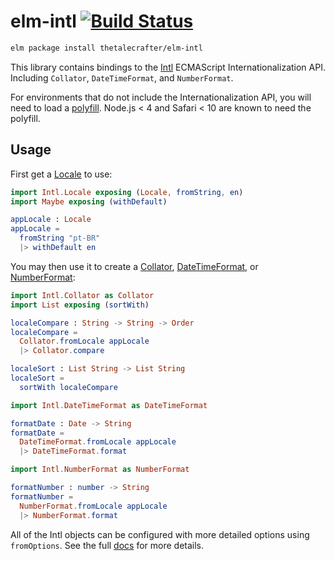 # elm-intl [![Build Status](https://travis-ci.org/thetalecrafter/elm-intl.svg)](https://travis-ci.org/thetalecrafter/elm-intl)

```sh
elm package install thetalecrafter/elm-intl
```

This library contains bindings to the [Intl][Intl] ECMAScript
Internationalization API. Including `Collator`, `DateTimeFormat`, and
`NumberFormat`.

For environments that do not include the Internationalization API, you will
need to load a [polyfill][polyfill]. Node.js < 4 and Safari < 10 are known to
need the polyfill.

## Usage

First get a [Locale][Locale] to use:

```elm
import Intl.Locale exposing (Locale, fromString, en)
import Maybe exposing (withDefault)

appLocale : Locale
appLocale =
  fromString "pt-BR"
  |> withDefault en
```

You may then use it to create a [Collator][Collator],
[DateTimeFormat][DateTimeFormat], or [NumberFormat][NumberFormat]:

```elm
import Intl.Collator as Collator
import List exposing (sortWith)

localeCompare : String -> String -> Order
localeCompare =
  Collator.fromLocale appLocale
  |> Collator.compare

localeSort : List String -> List String
localeSort =
  sortWith localeCompare
```

```elm
import Intl.DateTimeFormat as DateTimeFormat

formatDate : Date -> String
formatDate =
  DateTimeFormat.fromLocale appLocale
  |> DateTimeFormat.format
```

```elm
import Intl.NumberFormat as NumberFormat

formatNumber : number -> String
formatNumber =
  NumberFormat.fromLocale appLocale
  |> NumberFormat.format
```

All of the Intl objects can be configured with more detailed options using
`fromOptions`. See the full [docs][docs] for more details.


[Intl]: https://developer.mozilla.org/en-US/docs/Web/JavaScript/Reference/Global_Objects/Intl
[polyfill]: https://github.com/andyearnshaw/Intl.js
[Locale]: http://package.elm-lang.org/packages/thetalecrafter/elm-intl/latest/Intl.Locale
[Collator]: http://package.elm-lang.org/packages/thetalecrafter/elm-intl/latest/Intl.Collator
[DateTimeFormat]: http://package.elm-lang.org/packages/thetalecrafter/elm-intl/latest/Intl.DateTimeFormat
[NumberFormat]: http://package.elm-lang.org/packages/thetalecrafter/elm-intl/latest/Intl.NumberFormat
[docs]: http://package.elm-lang.org/packages/thetalecrafter/elm-intl/latest
